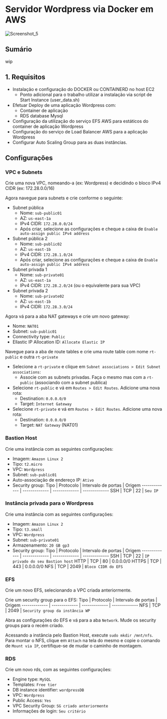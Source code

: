 # Servidor Wordpress via Docker em AWS
![Screenshot_5](https://github.com/vitortoniolo/PB-AtividadeDocker/assets/133904035/cf3155bd-4aed-4331-83d2-bee70cf990ef)
## Sumário
wip

## 1. Requisitos
- Instalação e configuração do DOCKER ou CONTAINERD no
host EC2
  - Ponto adicional para o trabalho utilizar a instalação via script de
Start Instance (user_data.sh)
- Efetuar Deploy de uma aplicação Wordpress com:
  - Container de aplicação
  - RDS database Mysql
- Configuração da utilização do serviço EFS AWS para estáticos
do container de aplicação Wordpress
- Configuração do serviço de Load Balancer AWS para a aplicação
Wordpress
- Configurar Auto Scaling Group para as duas instâncias.

## Configurações 
### VPC e Subnets
Crie uma nova VPC, nomeando-a (ex: Wordpress) e decidindo o bloco IPv4 CIDR (ex: 172.28.0.0/16)

Agora navegue para subnets e crie conforme o seguinte:
- Subnet pública
  - Nome: `sub-public01`
  - AZ: `us-east-1a`
  - IPv4 CIDR: `172.28.0.0/24`
  - Após criar, selecione as configurações e cheque a caixa de `Enable auto-assign public IPv4 address`
- Subnet pública 2
  - Nome: `sub-public02`
  - AZ: `us-east-1b`
  - IPv4 CIDR: `172.28.1.0/24`
  - Após criar, selecione as configurações e cheque a caixa de `Enable auto-assign public IPv4 address`
- Subnet privada 1
  - Nome: `sub-private01`
  - AZ: `us-east-1a`
  - IPv4 CIDR: `172.28.2.0/24` (ou o equivalente para sua VPC)
- Subnet privada 2
  - Nome: `sub-private02`
  - AZ: `us-east-1b`
  - IPv4 CIDR: `172.28.3.0/24`
  
Agora vá para a aba NAT gateways e crie um novo gateway:
- Nome: `NAT01`
- Subnet: `sub-public01`
- Connectivity type: `Public`
- Ellastic IP Allocation ID: `Allocate Elastic IP`
  
Navegue para a aba de route tables e crie uma route table com nome `rt-public` e outra `rt-private`

- Selecione a `rt-private` e clique em `Subnet associations > Edit Subnet associations`:
  - Associe com as subnets privadas. Faça o mesmo mas com a `rt-public` (associando com a subnet publica)
- Selecione `rt-public` e vá em `Routes > Edit Routes`. Adicione uma nova rota:
  - Destination: `0.0.0.0/0` 
  - Target: `Internet Gateway`
- Selecione `rt-private` e vá em `Routes > Edit Routes`. Adicione uma nova rota:
  - Destination: `0.0.0.0/0` 
  - Target: `NAT Gateway` (NAT01)

### Bastion Host
Crie uma instância com as seguintes configurações:
- Imagem: `Amazon Linux 2`
- Tipo: `t2.micro`
- VPC: `Wordpress`
- Subnet: `sub-public01`
- Auto-associação de endereço IP: `Ativo`
- Security group:
  Tipo | Protocolo | Intervalo de portas | Origem
  ------------- | ------------- | ------------- | -------------
  SSH | TCP | 22 | `Seu IP`

### Instância privada para o Wordpress
Crie uma instância com as seguintes configurações:
- Imagem: `Amazon Linux 2`
- Tipo: `t3.small`
- VPC: `Wordpress`
- Subnet: `sub-private01`
- Armazenamento: `20 GB gp3`
- Security group:
  Tipo | Protocolo | Intervalo de portas | Origem
  ------------- | ------------- | ------------- | -------------
  SSH | TCP | 22 | `IP privado do seu Bastion host`
  HTTP | TCP | 80 | 0.0.0.0/0
  HTTPS | TCP | 443 | 0.0.0.0/0
  NFS | TCP | 2049 | `Bloco CIDR do EFS`

### EFS
Crie um novo EFS, selecionando a VPC criada anteriormente.

Crie um security group para o EFS:
  Tipo | Protocolo | Intervalo de portas | Origem
  ------------- | ------------- | ------------- | -------------
  NFS | TCP | 2049 | `Security group da instância WP`

Abra as configurações do EFS e vá para a aba `Network`. Mude os security groups para o recém criado.

Acessando a instância pelo Bastion Host, execute `sudo mkdir /mnt/nfs`. Para montar o NFS, clique em `Attach` na tela do mesmo e copie o comando de `Mount via IP`, certifique-se de mudar o caminho de montagem.

### RDS
Crie um novo rds, com as seguintes configurações:
- Engine type: `MySQL`
- Templates: `Free tier`
- DB instance identifier: `wordpressDB`
- VPC: `Wordpress`
- Public Access: `Yes`
- VPC Security Group: `SG criado anteriormente`
- Informações de login: `Seu critério`

  
